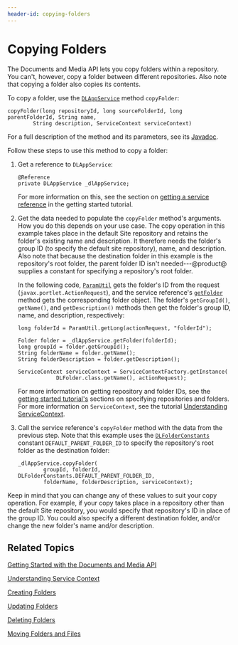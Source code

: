 ```yaml
---
header-id: copying-folders
---
```


# Copying Folders

The Documents and Media API lets you copy folders within a repository. You 
can't, however, copy a folder between different repositories. Also note that 
copying a folder also copies its contents. 

To copy a folder, use the 
[`DLAppService`](@platform-ref@/7.1-latest/javadocs/portal-kernel/com/liferay/document/library/kernel/service/DLAppService.html) 
method `copyFolder`: 

    copyFolder(long repositoryId, long sourceFolderId, long parentFolderId, String name, 
            String description, ServiceContext serviceContext)

For a full description of the method and its parameters, see its 
[Javadoc](@platform-ref@/7.1-latest/javadocs/portal-kernel/com/liferay/document/library/kernel/service/DLAppService.html#copyFolder-long-long-long-java.lang.String-java.lang.String-com.liferay.portal.kernel.service.ServiceContext-). 

Follow these steps to use this method to copy a folder: 

1.  Get a reference to `DLAppService`: 

        @Reference
        private DLAppService _dlAppService;

    For more information on this, see the section on 
    [getting a service reference](/docs/7-1/tutorials/-/knowledge_base/t/getting-started-with-the-documents-and-media-api#getting-a-service-reference) 
    in the getting started tutorial. 

2.  Get the data needed to populate the `copyFolder` method's arguments. How you 
    do this depends on your use case. The copy operation in this example takes 
    place in the default Site repository and retains the folder's existing name 
    and description. It therefore needs the folder's group ID (to specify the 
    default site repository), name, and description. Also note that because the 
    destination folder in this example is the repository's root folder, the 
    parent folder ID isn't needed---@product@ supplies a constant for specifying 
    a repository's root folder. 

    In the following code, 
    [`ParamUtil`](@platform-ref@/7.1-latest/javadocs/portal-kernel/com/liferay/portal/kernel/util/ParamUtil.html) 
    gets the folder's ID from the request (`javax.portlet.ActionRequest`), and 
    the service reference's 
    [`getFolder`](/7.1-latest/javadocs/portal-kernel/com/liferay/document/library/kernel/service/DLAppService.html#getFolder-long-) 
    method gets the corresponding folder object. The folder's `getGroupId()`, 
    `getName()`, and `getDescription()` methods then get the folder's group ID, 
    name, and description, respectively: 

        long folderId = ParamUtil.getLong(actionRequest, "folderId");

        Folder folder = _dlAppService.getFolder(folderId);
        long groupId = folder.getGroupId();
        String folderName = folder.getName();
        String folderDescription = folder.getDescription();

        ServiceContext serviceContext = ServiceContextFactory.getInstance(
                    DLFolder.class.getName(), actionRequest);

    For more information on getting repository and folder IDs, see the 
    [getting started tutorial's](/docs/7-1/tutorials/-/knowledge_base/t/getting-started-with-the-documents-and-media-api) 
    sections on specifying repositories and folders. For more information on 
    `ServiceContext`, see the tutorial 
    [Understanding ServiceContext](/docs/7-1/tutorials/-/knowledge_base/t/understanding-servicecontext). 

3.  Call the service reference's `copyFolder` method with the data from the 
    previous step. Note that this example uses the 
    [`DLFolderConstants`](@platform-ref@/7.1-latest/javadocs/portal-kernel/com/liferay/document/library/kernel/model/DLFolderConstants.html) 
    constant `DEFAULT_PARENT_FOLDER_ID` to specify the repository's root folder 
    as the destination folder: 

        _dlAppService.copyFolder(
                groupId, folderId, DLFolderConstants.DEFAULT_PARENT_FOLDER_ID, 
                folderName, folderDescription, serviceContext);

Keep in mind that you can change any of these values to suit your copy 
operation. For example, if your copy takes place in a repository other than the 
default Site repository, you would specify that repository's ID in place of the 
group ID. You could also specify a different destination folder, and/or change 
the new folder's name and/or description. 

## Related Topics

[Getting Started with the Documents and Media API](/docs/7-1/tutorials/-/knowledge_base/t/getting-started-with-the-documents-and-media-api)

[Understanding Service Context](/docs/7-1/tutorials/-/knowledge_base/t/understanding-servicecontext)

[Creating Folders](/docs/7-1/tutorials/-/knowledge_base/t/creating-folders)

[Updating Folders](/docs/7-1/tutorials/-/knowledge_base/t/updating-folders)

[Deleting Folders](/docs/7-1/tutorials/-/knowledge_base/t/deleting-folders)

[Moving Folders and Files](/docs/7-1/tutorials/-/knowledge_base/t/moving-folders-and-files)
